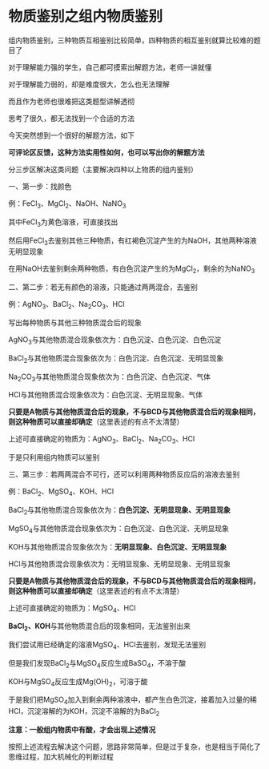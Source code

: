 # 物质鉴别之组内物质鉴别

组内物质鉴别，三种物质互相鉴别比较简单，四种物质的相互鉴别就算比较难的题目了

对于理解能力强的学生，自己都可摸索出解题方法，老师一讲就懂

对于理解能力弱的，却是难度很大，怎么也无法理解

而且作为老师也很难把这类题型讲解透彻

思考了很久，都无法找到一个合适的方法

今天突然想到一个很好的解题方法，如下

**可评论区反馈，这种方法实用性如何，也可以写出你的解题方法**

分三步区解决这类问题（主要解决四种以上物质的组内鉴别）

一、第一步：找颜色	

例：FeCl<sub>3</sub>、MgCl<sub>2</sub>、NaOH、NaNO<sub>3</sub>

其中FeCl<sub>3</sub>为黄色溶液，可直接找出

然后用FeCl<sub>3</sub>去鉴别其他三种物质，有红褐色沉淀产生的为NaOH，其他两种溶液无明显现象

在用NaOH去鉴别剩余两种物质，有白色沉淀产生的为MgCl<sub>2</sub>，剩余的为NaNO<sub>3</sub>

二、第二步：若无有颜色的溶液，只能通过两两混合，去鉴别

例：AgNO<sub>3</sub>、BaCl<sub>2</sub>、Na<sub>2</sub>CO<sub>3</sub>、HCl

写出每种物质与其他三种物质混合后的现象

AgNO<sub>3</sub>与其他物质混合现象依次为：白色沉淀、白色沉淀、白色沉淀

BaCl<sub>2</sub>与其他物质混合现象依次为：白色沉淀、白色沉淀、无明显现象

Na<sub>2</sub>CO<sub>3</sub>与其他物质混合现象依次为：白色沉淀、白色沉淀、气体

HCl与其他物质混合现象依次为：白色沉淀、无明显现象、气体

**只要是A物质与其他物质混合后的现象，不与BCD与其他物质混合后的现象相同，则这种物质可以直接却确定**（这里表述的有点不太清楚）

上述可直接确定的物质为：AgNO<sub>3</sub>、BaCl<sub>2</sub>、Na<sub>2</sub>CO<sub>3</sub>、HCl

于是只利用组内物质可以鉴别	

三、第三步：若两两混合不可行，还可以利用两种物质反应后的溶液去鉴别

例：BaCl<sub>2</sub>、MgSO<sub>4</sub>、KOH、HCl

BaCl<sub>2</sub>与其他物质混合现象依次为：**白色沉淀、无明显现象、无明显现象**

MgSO<sub>4</sub>与其他物质混合现象依次为：白色沉淀、白色沉淀、无明显现象

KOH与其他物质混合现象依次为：**无明显现象、白色沉淀、无明显现象**

HCl与其他物质混合现象依次为：无明显现象、无明显现象、无明显现象

**只要是A物质与其他物质混合后的现象，不与BCD与其他物质混合后的现象相同，则这种物质可以直接却确定**（这里表述的有点不太清楚）

上述可直接确定的物质为：MgSO<sub>4</sub>、HCl

**BaCl**​**<sub>2</sub>**​ **、KOH**与其他物质混合后的现象相同，无法鉴别出来

我们尝试用已经确定的溶液MgSO<sub>4</sub>、HCl去鉴别，发现无法鉴别

但是我们发现BaCl<sub>2</sub>与MgSO<sub>4</sub>反应生成BaSO<sub>4</sub>，不溶于酸

KOH与MgSO<sub>4</sub>反应生成Mg(OH)<sub>2</sub>，可溶于酸

于是我们把MgSO<sub>4</sub>加入到剩余两种溶液中，都产生白色沉淀，接着加入过量的稀HCl，沉淀溶解的为KOH，沉淀不溶解的为BaCl<sub>2</sub>

**注意：一般组内物质中有酸，才会出现上述情况**

按照上述流程去解决这个问题，思路非常简单，但是过于复杂，也是相当于简化了思维过程，加大机械化的判断过程

‍
